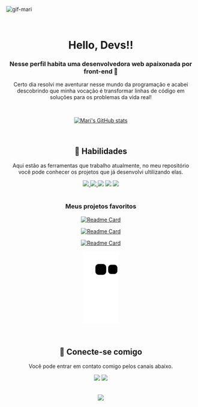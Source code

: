 ![gif-mari](https://user-images.githubusercontent.com/109253236/210887988-e547e5cf-36e8-4a36-afcb-152c608de526.gif)

<br>

<h1 align="center" > Hello, Devs!!</h1> 
<div align="center"> 
  <h3> Nesse perfil habita uma desenvolvedora web apaixonada por front-end 💜 </h3>

  <p>
    Certo dia resolvi me aventurar nesse mundo da programação e acabei descobrindo que minha vocação é transformar linhas de código em soluções para os problemas da vida real!
  </p>

<br>

[![Mari's GitHub stats](https://github-readme-stats.vercel.app/api?username=mariferreiradev&show_icons=true&theme=radical)](https://github.com/anuraghazra/github-readme-stats)

</div>
<br>
<h2 align="center" > 🚀 Habilidades </h2>

<div align="center">
  <p>
    Aqui estão as ferramentas que trabalho atualmente, no meu repositório você pode conhecer os projetos que já desenvolvi ultilizando elas.
  </p>
  <div>
    <a href="https://www.github.com/mariferreiradev"> <img src="https://img.shields.io/badge/HTML5-E34F26?style=for-the-badge&logo=html5&logoColor=white"/>       </a>
    <a href="https://www.github.com/mariferreiradev"> <img src="https://img.shields.io/badge/CSS3-1572B6?style=for-the-badge&logo=css3&logoColor=white"/>         </a>
    <a href="https://www.github.com/mariferreiradev"> <img src="https://img.shields.io/badge/JavaScript-323330?style=for-the-badge&logo=javascript&logoColor=F7DF1E"/></a>
    <a href="https://www.github.com/mariferreiradev"> <img src="https://img.shields.io/badge/git-%23F05033.svg?style=for-the-badge&logo=git&logoColor=white"/></a>
    <a href="https://www.github.com/mariferreiradev"> <img src="https://img.shields.io/badge/vuejs-%2335495e.svg?style=for-the-badge&logo=vuedotjs&logoColor=%234FC08D"/></a>
  </div>
<br>
  <div>
    <h3> Meus projetos favoritos </h3>
  </div>
  <div>
  
[![Readme Card](https://github-readme-stats.vercel.app/api/pin/?username=mariferreiradev&repo=clube-potterhead&theme=radical)](https://github.com/mariferreiradev/clube-potterhead)

[![Readme Card](https://github-readme-stats.vercel.app/api/pin/?username=mariferreiradev&repo=to-do-list&theme=radical)](https://github.com/mariferreiradev/to-do-list)

[![Readme Card](https://github-readme-stats.vercel.app/api/pin/?username=mariferreiradev&repo=calculadora-imc&theme=radical)](https://github.com/mariferreiradev/calculadora-imc)

  </div>
</div>

<div align="center">

![snake gif](https://github.com/mariferreiradev/mariferreiradev/blob/output/github-contribution-grid-snake.svg)

</div>

<br>

<h2 align="center" > 💬 Conecte-se comigo </h2>

<p align="center">Você pode entrar em contato comigo pelos canais abaixo.</p>

<div align="center">
<a href="https://www.linkedin.com/in/mariferreiradev"> <img src="https://img.shields.io/badge/LinkedIn-0077B5?style=for-the-badge&logo=linkedin&logoColor=white"/></a> 
<a href="mailto:mariferreira.dev@gmail.com"> <img src="https://img.shields.io/badge/Gmail-D14836?style=for-the-badge&logo=gmail&logoColor=white"/></a>
</div>
<br>
<br>
<div align="center" >
  <img src="https://user-images.githubusercontent.com/109253236/210910454-89d5ff92-9305-4bf8-8f09-91b9059e2dc1.gif" width="100px"/> 
</div>
